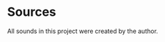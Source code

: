 <html>
  <body>
    <h1> Sources </h1>
      <p> All sounds in this project were created by the author. </p>
  </body>
</html>
